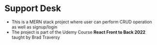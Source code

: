 # Support Desk

- This is a MERN stack project where user can perform CRUD operation as well as signup/login 
- The project is part of the Udemy Course **React Front to Back 2022** taught by Brad Traversy
